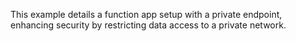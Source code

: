 This example details a function app setup with a private endpoint, enhancing security by restricting data access to a private network.
